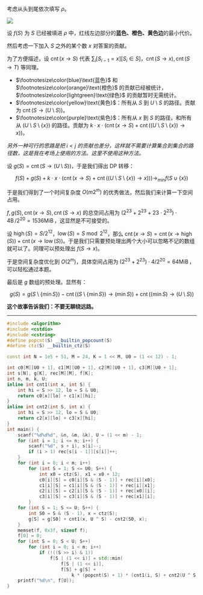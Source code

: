 考虑从头到尾依次填写 $\rho$。

![](http://d.akioi.ml:8201/index.php/apps/files_sharing/publicpreview/4diqKTfKbPTgBbf?fileId=16905&file=/71/1.png&x=1920&y=1080)

设 $f(S)$ 为 $S$ 已经被填进 $\rho$ 中，红线左边部分的**蓝色、橙色、黄色边**的最小代价。

然后考虑一下加入 $S$ 之外的某个数 $x$ 对答案的贡献。

为了方便描述，设 $\operatorname{cnt}(x\to S)$ 代表 $\sum_i[S_{i-1}=x][S_i\in S]$，$\operatorname{cnt}(S\to x),\operatorname{cnt}(S\to T)$ 等同理。

- $\footnotesize\color{blue}\text{蓝色}$ 和 $\footnotesize\color{orange}\text{橙色}$ 的贡献已经被统计，$\footnotesize\color{lightgreen}\text{绿色}$ 的贡献暂时无需统计。
- $\footnotesize\color{yellow}\text{黄色}$：所有从 $S$ 到 $U\setminus S$ 的路径。贡献为 $\operatorname{cnt}(S\to(U\setminus S))$。
- $\footnotesize\color{purple}\text{紫色}$：所有从 $x$ 到 $S$ 的路径，和所有从 $(U\setminus S\setminus\{x\})$ 的路径。贡献为 $k\cdot x\cdot(\operatorname{cnt}(x\to S)+\operatorname{cnt}((U\setminus S\setminus\{x\})\to x))$。

*另外一种可行的思路是把 $i<j$ 的贡献也差分，这样就不需要计算集合到集合的路径数，这是我在考场上使用的方法。这里不使用这种方法。*

设 $g(S)=\operatorname{cnt}(S\to(U\setminus S))$，于是我们得出 DP 转移：

$$
f(S)+g(S)+k\cdot x\cdot (\operatorname{cnt}(x\to S)+\operatorname{cnt}((U\setminus S\setminus\{x\})\to x)))\to_{\min}f(S\cup\{x\})
$$

于是我们得到了一个时间复杂度 $O(m2^m)$ 的优秀做法，然后我们来计算一下空间占用。

$f,g(S),\operatorname{cnt}(x\to S),\operatorname{cnt}(S\to x)$ 的总空间占用为 $(2^{23}+2^{23}+23\cdot 2^{23})\cdot4\operatorname{B}/2^{20}=1536\operatorname{MiB}$，这显然是不可接受的。

设 $\operatorname{high}(S)=S/2^{12}$，$\operatorname{low}(S)=S\bmod2^{12}$，那么 $\operatorname{cnt}(x\to S)=\operatorname{cnt}(x\to\operatorname{high}(S))+\operatorname{cnt}(x\to\operatorname{low}(S))$。于是我们只需要预处理出两个大小可以忽略不记的数组就可以了。同理可以预处理出 $f(S\to x)$。

于是空间复杂度优化到 $O(2^m)$，具体空间占用为 $(2^{23}+2^{23})\cdot4/2^{20}=64\operatorname{MiB}$，可以轻松通过本题。

最后是 $g$ 数组的预处理。显然有：

$$
g(S)=g(S\setminus\{\min S\})-\operatorname{cnt}((S\setminus\{\min S\})\to(\min S))+\operatorname{cnt}((\min S)\to(U\setminus S))
$$

**这个故事告诉我们：不要无聊绕远路。**

---

```cpp
#include <algorithm>
#include <cstdio>
#include <cstring>
#define popcnt(S) __builtin_popcount(S)
#define ctz(S) __builtin_ctz(S)

const int N = 1e5 + 51, M = 24, K = 1 << M, U0 = (1 << 12) - 1;

int c0[M][U0 + 1], c1[M][U0 + 1], c2[M][U0 + 1], c3[M][U0 + 1];
int s[N], g[K], rec[M][M], f[K];
int n, m, k, U;
inline int cnt1(int x, int S) {
	int hi = S >> 12, lo = S & U0;
	return c0[x][lo] + c1[x][hi];
}
inline int cnt2(int S, int x) {
	int hi = S >> 12, lo = S & U0;
	return c2[x][lo] + c3[x][hi];
}
int main() {
	scanf("%d%d%d", &n, &m, &k), U = (1 << m) - 1;
	for (int i = 1; i <= n; i++) {
		scanf("%d", s + i), s[i]--;
		if (i > 1) rec[s[i - 1]][s[i]]++;
	}
	for (int i = 0; i < m; i++)
		for (int S = 1; S <= U0; S++) {
			int x0 = ctz(S), x1 = x0 + 12;
			c0[i][S] = c0[i][S & (S - 1)] + rec[i][x0];
			c1[i][S] = c1[i][S & (S - 1)] + rec[i][x1];
			c2[i][S] = c2[i][S & (S - 1)] + rec[x0][i];
			c3[i][S] = c3[i][S & (S - 1)] + rec[x1][i];
		}
	for (int S = 1; S <= U; S++) {
		int S0 = S & (S - 1), x = ctz(S);
		g[S] = g[S0] + cnt1(x, U ^ S) - cnt2(S0, x);
	}
	memset(f, 0x3f, sizeof f);
	f[0] = 0;
	for (int S = 0; S < U; S++)
		for (int i = 0; i < m; i++)
			if (!((S >> i) & 1))
				f[S | (1 << i)] = std::min(
					f[S | (1 << i)],
					f[S] + g[S] +
						k * (popcnt(S) + 1) * (cnt1(i, S) + cnt2(U ^ S ^ (1 << i), i)));
	printf("%d\n", f[U]);
}
```